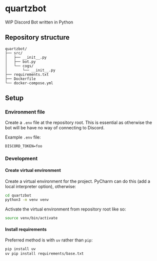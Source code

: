 # quartzbot
WIP Discord Bot written in Python

## Repository structure

```commandline
quartzbot/
├── src/
│   ├── __init__.py
│   ├── bot.py
│   └── cogs/
│       └── __init__.py
├── requirements.txt
├── Dockerfile
└── docker-compose.yml
```

## Setup
### Environment file

Create a `.env` file at the repository root. This is essential as otherwise the bot will be have no way of connecting to Discord. 

Example `.env` file:
```
DISCORD_TOKEN=foo
```

### Development
#### Create virtual environment

Create a virtual environment for the project. PyCharm can do this (add a local interpreter option), otherwise:
```bash
cd quartzbot
python3 -m venv venv
```

Activate the virtual environment from repository root like so:
```bash
source venv/bin/activate
```
#### Install requirements

Preferred method is with `uv` rather than `pip`:
```bash
pip install uv
uv pip install requirements/base.txt
```



